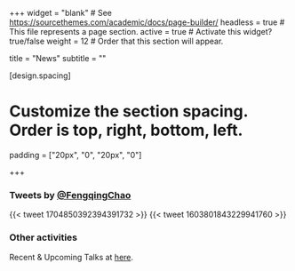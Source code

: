 +++
widget = "blank"  # See https://sourcethemes.com/academic/docs/page-builder/
headless = true  # This file represents a page section.
active = true  # Activate this widget? true/false
weight = 12  # Order that this section will appear.

title = "News"
subtitle = ""

[design.spacing]
# Customize the section spacing. Order is top, right, bottom, left.
padding = ["20px", "0", "20px", "0"]

+++

### Tweets by [@FengqingChao](https://twitter.com/FengqingChao)
{{< tweet 1704850392394391732 >}}
{{< tweet 1603801843229941760 >}}

### Other activities
Recent & Upcoming Talks at [here](https://www.fengqingchao.com/talk/).